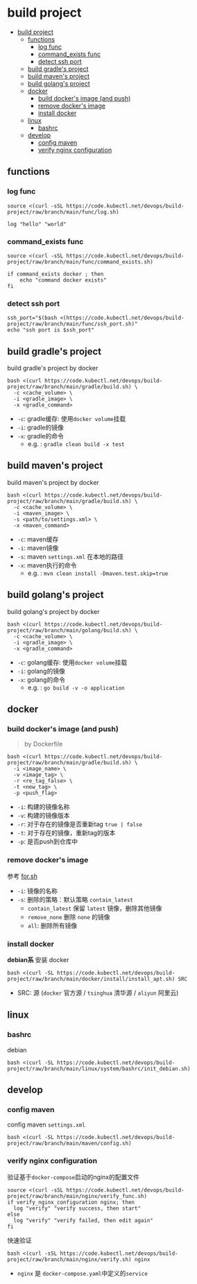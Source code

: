 # build project

<!-- TOC -->

* [build project](#build-project)
    * [functions](#functions)
        * [log func](#log-func)
        * [command_exists func](#command_exists-func)
        * [detect ssh port](#detect-ssh-port)
    * [build gradle's project](#build-gradles-project)
    * [build maven's project](#build-mavens-project)
    * [build golang's project](#build-golangs-project)
    * [docker](#docker)
        * [build docker's image (and push)](#build-dockers-image-and-push)
        * [remove docker's image](#remove-dockers-image)
        * [install docker](#install-docker)
    * [linux](#linux)
        * [bashrc](#bashrc)
    * [develop](#develop)
        * [config maven](#config-maven)
        * [verify nginx configuration](#verify-nginx-configuration)

<!-- TOC -->

## functions

### log func

```shell
source <(curl -sSL https://code.kubectl.net/devops/build-project/raw/branch/main/func/log.sh)

log "hello" "world"
```

### command_exists func

```shell
source <(curl -sSL https://code.kubectl.net/devops/build-project/raw/branch/main/func/command_exists.sh)

if command_exists docker ; then
    echo "command docker exists"
fi
```

### detect ssh port

```shell
ssh_port="$(bash <(https://code.kubectl.net/devops/build-project/raw/branch/main/func/ssh_port.sh)"
echo "ssh port is $ssh_port"
```

## build gradle's project

build gradle's project by docker

```shell
bash <(curl https://code.kubectl.net/devops/build-project/raw/branch/main/gradle/build.sh) \
  -c <cache_volume> \
  -i <gradle_image> \
  -x <gradle_command>
```

- `-c`: gradle缓存: 使用`docker volume`挂载
- `-i`: gradle的镜像
- `-x`: gradle的命令
    - e.g. : `gradle clean build -x test`

## build maven's project

build maven's project by docker

```shell
bash <(curl https://code.kubectl.net/devops/build-project/raw/branch/main/gradle/build.sh) \
  -c <cache_volume> \
  -i <maven_image> \
  -s <path/to/settings.xml> \
  -x <maven_command>
```

- `-c`: maven缓存
- `-i`: maven镜像
- `-s`: maven `settings.xml` 在本地的路径
- `-x`: maven执行的命令
    - e.g. : `mvn clean install -Dmaven.test.skip=true`

## build golang's project

build golang's project by docker

```shell
bash <(curl https://code.kubectl.net/devops/build-project/raw/branch/main/golang/build.sh) \
  -c <cache_volume> \
  -i <gradle_image> \
  -x <gradle_command>
```

- `-c`: golang缓存: 使用`docker volume`挂载
- `-i`: golang的镜像
- `-x`: golang的命令
    - e.g. : `go build -v -o application`

## docker

### build docker's image (and push)

> by Dockerfile

```shell
bash <(curl https://code.kubectl.net/devops/build-project/raw/branch/main/gradle/build.sh) \
  -i <image_name> \
  -v <image_tag> \
  -r <re_tag_false> \
  -t <new_tag> \
  -p <push_flag>
```

- `-i`: 构建的镜像名称
- `-v`: 构建的镜像版本
- `-r`: 对于存在的镜像是否重新tag `true | false`
- `-t`: 对于存在的镜像，重新tag的版本
- `-p`: 是否push到仓库中

### remove docker's image

参考 [for.sh](.example/for.sh)

- `-i`: 镜像的名称
- `-s`: 删除的策略：默认策略 `contain_latest`
    - `contain_latest` 保留 `latest` 镜像，删除其他镜像
    - `remove_none` 删除 `none` 的镜像
    - `all`: 删除所有镜像

### install docker

**debian系** 安装 docker

```shell
bash <(curl -SL https://code.kubectl.net/devops/build-project/raw/branch/main/docker/install/install_apt.sh) SRC
````

- SRC: 源 (`docker` 官方源 / `tsinghua` 清华源 / `aliyun` 阿里云)

## linux

### bashrc

debian

```shell
bash <(curl -SL https://code.kubectl.net/devops/build-project/raw/branch/main/linux/system/bashrc/init_debian.sh)
```

## develop

### config maven

config maven `settings.xml`

```shell
bash <(curl -SL https://code.kubectl.net/devops/build-project/raw/branch/main/maven/config.sh)
```

### verify nginx configuration

验证基于`docker-compose`启动的nginx的配置文件

```shell
source <(curl -sSL https://code.kubectl.net/devops/build-project/raw/branch/main/nginx/verify_func.sh)
if verify_nginx_configuration nginx; then
  log "verify" "verify success, then start"
else
  log "verify" "verify failed, then edit again"
fi
```

快速验证

```shell
bash <(curl -sSL https://code.kubectl.net/devops/build-project/raw/branch/main/nginx/verify.sh) nginx
```

- `nginx` 是 `docker-compose.yaml`中定义的`service`
